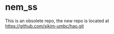 # nem_ss
This is an obsolete repo, the new repo is located at https://github.com/sjkim-umbc/hao.git
